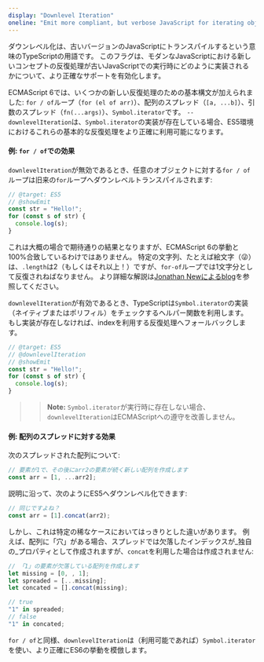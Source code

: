 ```yaml
---
display: "Downlevel Iteration"
oneline: "Emit more compliant, but verbose JavaScript for iterating objects"
---
```


ダウンレベル化は、古いバージョンのJavaScriptにトランスパイルするという意味のTypeScriptの用語です。
このフラグは、モダンなJavaScriptにおける新しいコンセプトの反復処理が古いJavaScriptでの実行時にどのように実装されるかについて、より正確なサポートを有効化します。

ECMAScript 6では、いくつかの新しい反復処理のための基本構文が加えられました: `for / of`ループ（`for (el of arr)`）、配列のスプレッド（`[a, ...b]`）、引数のスプレッド（`fn(...args)`）、`Symbol.iterator`です。
`--downlevelIteration`は、`Symbol.iterator`の実装が存在している場合、ES5環境におけるこれらの基本的な反復処理をより正確に利用可能になります。

#### 例: `for / of`での効果

`downlevelIteration`が無効であるとき、任意のオブジェクトに対する`for / of`ループは旧来の`for`ループへダウンレベルトランスパイルされます:

```ts twoslash
// @target: ES5
// @showEmit
const str = "Hello!";
for (const s of str) {
  console.log(s);
}
```

これは大概の場合で期待通りの結果となりますが、ECMAScript 6の挙動と100%合致しているわけではありません。
特定の文字列、たとえば絵文字（😜）は、`.length`は2（もしくはそれ以上！）ですが、`for-of`ループでは1文字分として反復されねばなりません。
より詳細な解説は[Jonathan Newによるblog](https://blog.jonnew.com/posts/poo-dot-length-equals-two)を参照してください。

`downlevelIteration`が有効であるとき、TypeScriptは`Symbol.iterator`の実装（ネイティブまたはポリフィル）をチェックするヘルパー関数を利用します。
もし実装が存在しなければ、indexを利用する反復処理へフォールバックします。

```ts twoslash
// @target: ES5
// @downlevelIteration
// @showEmit
const str = "Hello!";
for (const s of str) {
  console.log(s);
}
```

> > **Note:** `Symbol.iterator`が実行時に存在しない場合、`downlevelIteration`はECMAScriptへの遵守を改善しません。

#### 例: 配列のスプレッドに対する効果

次のスプレッドされた配列について:

```js
// 要素が1で、その後にarr2の要素が続く新しい配列を作成します
const arr = [1, ...arr2];
```

説明に沿って、次のようにES5へダウンレベル化できます:

```js
// 同じですよね？
const arr = [1].concat(arr2);
```

しかし、これは特定の稀なケースにおいてはっきりとした違いがあります。
例えば、配列に「穴」がある場合、スプレッドでは欠落したインデックスが_独自の_プロパティとして作成されますが、`concat`を利用した場合は作成されません:

```js
// 「1」の要素が欠落している配列を作成します
let missing = [0, , 1];
let spreaded = [...missing];
let concated = [].concat(missing);

// true
"1" in spreaded;
// false
"1" in concated;
```

`for / of`と同様、`downlevelIteration`は（利用可能であれば）`Symbol.iterator`を使い、より正確にES6の挙動を模倣します。
